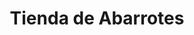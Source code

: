 ---
title: "Tienda de Abarrotes"
url: /ciudad-satelite/tienda-de-abarrotes-calle-30-b-2/
shop: comodidad
---